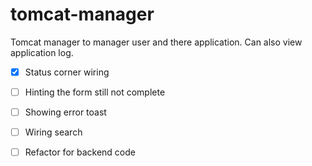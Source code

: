 # tomcat-manager
Tomcat manager to manager user and there application. Can also view application log.

- [x] Status corner wiring
- [ ] Hinting the form still not complete
- [ ] Showing error toast
- [ ] Wiring search
- [ ] Refactor for backend code

